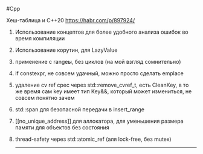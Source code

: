#Cpp 

Хеш-таблица и C++20 https://habr.com/p/897924/

1) Использование концептов для более удобного анализа ошибок во время компиляции
2) Использование корутин, для LazyValue
3) применение с rangeы, без циклов (на мой взгляд сомнительно)
4) if constexpr, не совсем удачный, можно просто сделать emplace
5) удаление cv ref cpec через std::remove_cvref_t,  есть CleanKey, в то же время сам key имеет тип Key&&, который может измениться, не совсем понятно зачем
6) std::span для безопасной передачи в insert_range
7) \[\[no_unique_address]\] для аллокатора, для уменьшения размера памяти для объектов без состояния
8) thread-safety через std::atomic_ref<T> (аля lock-free, без mutex)
   
   ______
   
   